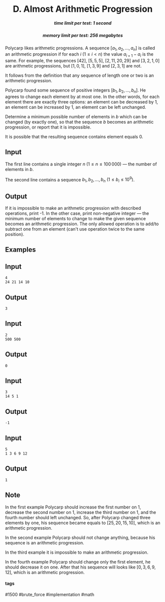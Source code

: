 <h1 style='text-align: center;'> D. Almost Arithmetic Progression</h1>

<h5 style='text-align: center;'>time limit per test: 1 second</h5>
<h5 style='text-align: center;'>memory limit per test: 256 megabytes</h5>

Polycarp likes arithmetic progressions. A sequence $[a_1, a_2, \dots, a_n]$ is called an arithmetic progression if for each $i$ ($1 \le i < n$) the value $a_{i+1} - a_i$ is the same. For example, the sequences $[42]$, $[5, 5, 5]$, $[2, 11, 20, 29]$ and $[3, 2, 1, 0]$ are arithmetic progressions, but $[1, 0, 1]$, $[1, 3, 9]$ and $[2, 3, 1]$ are not.

It follows from the definition that any sequence of length one or two is an arithmetic progression.

Polycarp found some sequence of positive integers $[b_1, b_2, \dots, b_n]$. He agrees to change each element by at most one. In the other words, for each element there are exactly three options: an element can be decreased by $1$, an element can be increased by $1$, an element can be left unchanged.

Determine a minimum possible number of elements in $b$ which can be changed (by exactly one), so that the sequence $b$ becomes an arithmetic progression, or report that it is impossible.

It is possible that the resulting sequence contains element equals $0$.

## Input

The first line contains a single integer $n$ $(1 \le n \le 100\,000)$ — the number of elements in $b$.

The second line contains a sequence $b_1, b_2, \dots, b_n$ $(1 \le b_i \le 10^{9})$.

## Output

If it is impossible to make an arithmetic progression with described operations, print -1. In the other case, print non-negative integer — the minimum number of elements to change to make the given sequence becomes an arithmetic progression. The only allowed operation is to add/to subtract one from an element (can't use operation twice to the same position).

## Examples

## Input


```
4  
24 21 14 10  

```
## Output


```
3  

```
## Input


```
2  
500 500  

```
## Output


```
0  

```
## Input


```
3  
14 5 1  

```
## Output


```
-1  

```
## Input


```
5  
1 3 6 9 12  

```
## Output


```
1  

```
## Note

In the first example Polycarp should increase the first number on $1$, decrease the second number on $1$, increase the third number on $1$, and the fourth number should left unchanged. So, after Polycarp changed three elements by one, his sequence became equals to $[25, 20, 15, 10]$, which is an arithmetic progression.

In the second example Polycarp should not change anything, because his sequence is an arithmetic progression.

In the third example it is impossible to make an arithmetic progression.

In the fourth example Polycarp should change only the first element, he should decrease it on one. After that his sequence will looks like $[0, 3, 6, 9, 12]$, which is an arithmetic progression.



#### tags 

#1500 #brute_force #implementation #math 